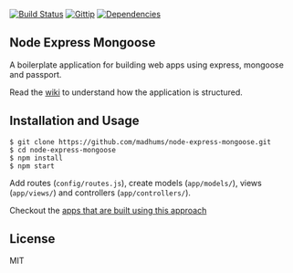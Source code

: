 [![Build Status](https://img.shields.io/travis/madhums/node-express-mongoose.svg?style=flat)](https://travis-ci.org/madhums/node-express-mongoose)
[![Gittip](https://img.shields.io/gratipay/madhums.svg?style=flat)](https://www.gratipay.com/madhums/)
[![Dependencies](https://img.shields.io/david/madhums/node-express-mongoose.svg?style=flat)](https://david-dm.org/madhums/node-express-mongoose)


## Node Express Mongoose

A boilerplate application for building web apps using express, mongoose and passport.

Read the [wiki](https://github.com/madhums/node-express-mongoose/wiki) to understand how the application is structured.

## Installation and Usage
    
    $ git clone https://github.com/madhums/node-express-mongoose.git
    $ cd node-express-mongoose
    $ npm install
    $ npm start

Add routes (`config/routes.js`), create models (`app/models/`), views (`app/views/`) and controllers (`app/controllers/`).

Checkout the [apps that are built using this approach](https://github.com/madhums/node-express-mongoose/wiki/Apps-built-using-this-approach)

## License

MIT
